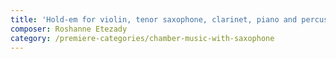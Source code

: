 ```yaml
---
title: 'Hold-em for violin, tenor saxophone, clarinet, piano and percussion'
composer: Roshanne Etezady
category: /premiere-categories/chamber-music-with-saxophone
---
```

